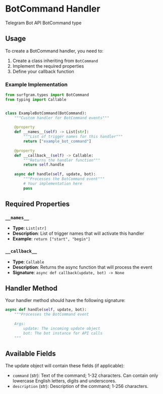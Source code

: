 # BotCommand Handler

Telegram Bot API BotCommand type

## Usage

To create a BotCommand handler, you need to:

1. Create a class inheriting from `BotCommand`
2. Implement the required properties
3. Define your callback function

### Example Implementation

```python
from surfgram.types import BotCommand
from typing import Callable


class ExampleBotCommand(BotCommand):
    """Custom handler for BotCommand events"""
    
    @property
    def __names__(self) -> List[str]:
        """List of trigger names for this handler"""
        return ["example_bot_command"]
    
    @property
    def __callback__(self) -> Callable:
        """Returns the handler function"""
        return self.handle
    
    async def handle(self, update, bot):
        """Processes the BotCommand event"""
        # Your implementation here
        pass
```

## Required Properties

### `__names__`
- **Type**: `List[str]`
- **Description**: List of trigger names that will activate this handler
- **Example**: `return ["start", "begin"]`

### `__callback__`
- **Type**: `Callable`
- **Description**: Returns the async function that will process the event
- **Signature**: `async def callback(update, bot) -> None`

## Handler Method

Your handler method should have the following signature:

```python
async def handle(self, update, bot):
    """Processes the BotCommand event
    
    Args:
        update: The incoming update object
        bot: The bot instance for API calls
    """
```

## Available Fields

The update object will contain these fields (if applicable):

- `command` (str): Text of the command; 1-32 characters. Can contain only lowercase English letters, digits and underscores.
- `description` (str): Description of the command; 1-256 characters.

